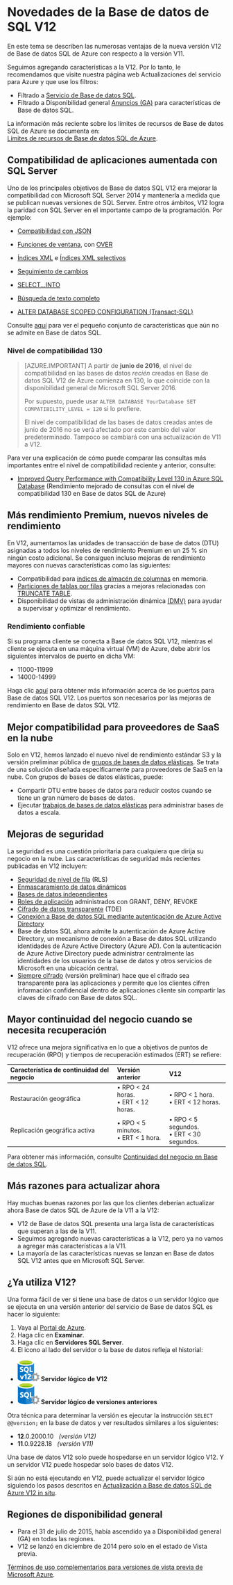<properties
	pageTitle="Novedades de Base de datos SQL V12 | Microsoft Azure"
	description="Describe cuáles son las ventajas que van a obtener los sistemas empresariales que están utilizando Base de datos SQL de Azure en la nube al actualizarse a la versión V12 ahora."
	services="sql-database"
	documentationCenter=""
	authors="MightyPen"
	manager="jhubbard"
	editor=""/>


<tags
	ms.service="sql-database"
	ms.workload="data-management"
	ms.tgt_pltfrm="na"
	ms.devlang="na"
	ms.topic="article"
	ms.date="05/19/2016"
	ms.author="genemi"/>


# Novedades de la Base de datos de SQL V12


En este tema se describen las numerosas ventajas de la nueva versión V12 de Base de datos SQL de Azure con respecto a la versión V11.


Seguimos agregando características a la V12. Por lo tanto, le recomendamos que visite nuestra página web Actualizaciones del servicio para Azure y que use los filtros:


- Filtrado a [Servicio de Base de datos SQL](https://azure.microsoft.com/updates/?service=sql-database).
- Filtrado a Disponibilidad general [Anuncios (GA)](http://azure.microsoft.com/updates/?service=sql-database&update-type=general-availability) para características de Base de datos SQL.


La información más reciente sobre los límites de recursos de Base de datos SQL de Azure se documenta en:<br/>[Límites de recursos de Base de datos SQL de Azure](sql-database-resource-limits.md).


## Compatibilidad de aplicaciones aumentada con SQL Server


Uno de los principales objetivos de Base de datos SQL V12 era mejorar la compatibilidad con Microsoft SQL Server 2014 y mantenerla a medida que se publican nuevas versiones de SQL Server. Entre otros ámbitos, V12 logra la paridad con SQL Server en el importante campo de la programación. Por ejemplo:

- [Compatibilidad con JSON](https://msdn.microsoft.com/library/dn921897.aspx)

- [Funciones de ventana](http://msdn.microsoft.com/library/ms189798.aspx), con [OVER](http://msdn.microsoft.com/library/ms189461.aspx)

- [Índices XML](http://msdn.microsoft.com/library/bb934097.aspx) e [Índices XML selectivos](http://msdn.microsoft.com/library/jj670104.aspx)

- [Seguimiento de cambios](http://msdn.microsoft.com/library/bb933875.aspx)

- [SELECT...INTO](http://msdn.microsoft.com/library/ms188029.aspx)

- [Búsqueda de texto completo](http://msdn.microsoft.com/library/ms142571.aspx)

- [ALTER DATABASE SCOPED CONFIGURATION (Transact-SQL)](http://msdn.microsoft.com/library/mt629158.aspx)

Consulte [aquí](sql-database-transact-sql-information.md) para ver el pequeño conjunto de características que aún no se admite en Base de datos SQL.


### Nivel de compatibilidad 130


> [AZURE.IMPORTANT] A partir de **junio de 2016**, el nivel de compatibilidad en las bases de datos *recién* creadas en Base de datos SQL V12 de Azure comienza en 130, lo que coincide con la disponibilidad general de Microsoft SQL Server 2016.
> 
> Por supuesto, puede usar `ALTER DATABASE YourDatabase SET COMPATIBILITY_LEVEL = 120` si lo prefiere.
> 
> El nivel de compatibilidad de las bases de datos creadas antes de junio de 2016 no se verá afectado por este cambio del valor predeterminado. Tampoco se cambiará con una actualización de V11 a V12.



Para ver una explicación de cómo puede comparar las consultas más importantes entre el nivel de compatibilidad reciente y anterior, consulte:

- [Improved Query Performance with Compatibility Level 130 in Azure SQL Database](sql-database-compatibility-level-query-performance-130.md) (Rendimiento mejorado de consultas con el nivel de compatibilidad 130 en Base de datos SQL de Azure)



## Más rendimiento Premium, nuevos niveles de rendimiento


En V12, aumentamos las unidades de transacción de base de datos (DTU) asignadas a todos los niveles de rendimiento Premium en un 25 % sin ningún costo adicional. Se consiguen incluso mejoras de rendimiento mayores con nuevas características como las siguientes:


- Compatibilidad para [índices de almacén de columnas](http://msdn.microsoft.com/library/gg492153.aspx) en memoria.
- [Particiones de tablas por filas](http://msdn.microsoft.com/library/ms187802.aspx) gracias a mejoras relacionadas con [TRUNCATE TABLE](http://msdn.microsoft.com/library/ms177570.aspx).
- Disponibilidad de vistas de administración dinámica [(DMV)](http://msdn.microsoft.com/library/ms188754.aspx) para ayudar a supervisar y optimizar el rendimiento.


### Rendimiento confiable


Si su programa cliente se conecta a Base de datos SQL V12, mientras el cliente se ejecuta en una máquina virtual (VM) de Azure, debe abrir los siguientes intervalos de puerto en dicha VM:

- 11000-11999
- 14000-14999


Haga clic [aquí](sql-database-develop-direct-route-ports-adonet-v12.md) para obtener más información acerca de los puertos para Base de datos SQL V12. Los puertos son necesarios por las mejoras de rendimiento en Base de datos SQL V12.


## Mejor compatibilidad para proveedores de SaaS en la nube


Solo en V12, hemos lanzado el nuevo nivel de rendimiento estándar S3 y la versión preliminar pública de [grupos de bases de datos elásticas](sql-database-elastic-pool.md). Se trata de una solución diseñada específicamente para proveedores de SaaS en la nube. Con grupos de bases de datos elásticas, puede:


- Compartir DTU entre bases de datos para reducir costos cuando se tiene un gran número de bases de datos.
- Ejecutar [trabajos de bases de datos elásticas](sql-database-elastic-jobs-overview.md) para administrar bases de datos a escala.


## Mejoras de seguridad


La seguridad es una cuestión prioritaria para cualquiera que dirija su negocio en la nube. Las características de seguridad más recientes publicadas en V12 incluyen:


- [Seguridad de nivel de fila](http://msdn.microsoft.com/library/dn765131.aspx) (RLS)
- [Enmascaramiento de datos dinámicos](sql-database-dynamic-data-masking-get-started.md)
- [Bases de datos independientes](http://msdn.microsoft.com/library/ff929188.aspx)
- [Roles de aplicación](http://msdn.microsoft.com/library/ms190998.aspx) administrados con GRANT, DENY, REVOKE
- [Cifrado de datos transparente](http://msdn.microsoft.com/library/0bf7e8ff-1416-4923-9c4c-49341e208c62.aspx) (TDE)
- [Conexión a Base de datos SQL mediante autenticación de Azure Active Directory](sql-database-aad-authentication.md)
 - Base de datos SQL ahora admite la autenticación de Azure Active Directory, un mecanismo de conexión a Base de datos SQL utilizando identidades de Azure Active Directory (Azure AD). Con la autenticación de Azure Active Directory puede administrar centralmente las identidades de los usuarios de la base de datos y otros servicios de Microsoft en una ubicación central.
- [Siempre cifrado](https://msdn.microsoft.com/library/mt163865.aspx) (versión preliminar) hace que el cifrado sea transparente para las aplicaciones y permite que los clientes cifren información confidencial dentro de aplicaciones cliente sin compartir las claves de cifrado con Base de datos SQL.


## Mayor continuidad del negocio cuando se necesita recuperación


V12 ofrece una mejora significativa en lo que a objetivos de puntos de recuperación (RPO) y tiempos de recuperación estimados (ERT) se refiere:


| Característica de continuidad del negocio | Versión anterior | V12 |
| :-- | :-- | :-- |
| Restauración geográfica | • RPO < 24 horas.<br/>• ERT < 12 horas. | • RPO < 1 hora.<br/>• ERT < 12 horas. |
| Replicación geográfica activa | • RPO < 5 minutos.<br/>• ERT < 1 hora. | • RPO < 5 segundos.<br/>• ERT < 30 segundos. |


Para obtener más información, consulte [Continuidad del negocio en Base de datos SQL](sql-database-business-continuity.md).


## Más razones para actualizar ahora


Hay muchas buenas razones por las que los clientes deberían actualizar ahora Base de datos SQL de Azure de la V11 a la V12:


- V12 de Base de datos SQL presenta una larga lista de características que superan a las de la V11.
- Seguimos agregando nuevas características a la V12, pero ya no vamos a agregar más características a la V11.
- La mayoría de las características nuevas se lanzan en Base de datos SQL V12 antes que en Microsoft SQL Server.


## ¿Ya utiliza V12?


Una forma fácil de ver si tiene una base de datos o un servidor lógico que se ejecuta en una versión anterior del servicio de Base de datos SQL es hacer lo siguiente:


1. Vaya al [Portal de Azure](https://portal.azure.com/).
2. Haga clic en **Examinar**.
3. Haga clic en **Servidores SQL Server**.
4. El icono al lado del servidor o la base de datos refleja el historial:
 - ![Icono para un servidor v12](./media/sql-database-v12-whats-new/v12_icon.png) **Servidor lógico de V12**
 - ![Icono para un servidor de una versión anterior](./media/sql-database-v12-whats-new/earlier_icon.png) **Servidor lógico de versiones anteriores**


Otra técnica para determinar la versión es ejecutar la instrucción `SELECT @@version;` en la base de datos y ver resultados similares a los siguientes:


- **12**.0.2000.10 &nbsp; *(versión V12)*
- **11**.0.9228.18 &nbsp; *(versión V11)*


Una base de datos V12 solo puede hospedarse en un servidor lógico V12. Y un servidor V12 puede hospedar solo bases de datos V12.


Si aún no está ejecutando en V12, puede actualizar el servidor lógico siguiendo los pasos descritos en [Actualización a Base de datos SQL de Azure V12 in situ](sql-database-v12-plan-prepare-upgrade.md).


## <a name="V12AzureSqlDbPreviewGaTable"></a> Regiones de disponibilidad general


- Para el 31 de julio de 2015, había ascendido ya a Disponibilidad general (GA) en todas las regiones.
- V12 se lanzó en diciembre de 2014 pero solo en el estado de Vista previa.

[Términos de uso complementarios para versiones de vista previa de Microsoft Azure](https://azure.microsoft.com/support/legal/preview-supplemental-terms/).

<!---HONumber=AcomDC_0525_2016-->